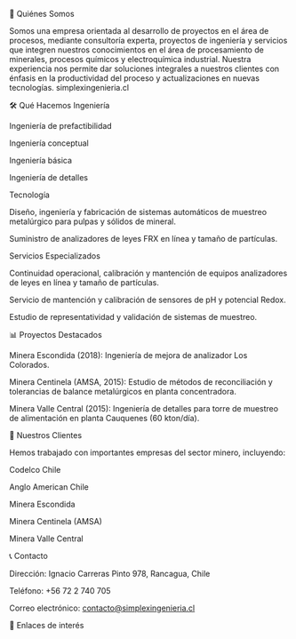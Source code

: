 📌 Quiénes Somos

Somos una empresa orientada al desarrollo de proyectos en el área de procesos, mediante consultoría experta, proyectos de ingeniería y servicios que integren nuestros conocimientos en el área de procesamiento de minerales, procesos químicos y electroquímica industrial. Nuestra experiencia nos permite dar soluciones integrales a nuestros clientes con énfasis en la productividad del proceso y actualizaciones en nuevas tecnologías. 
simplexingenieria.cl

🛠️ Qué Hacemos
Ingeniería

Ingeniería de prefactibilidad

Ingeniería conceptual

Ingeniería básica

Ingeniería de detalles

Tecnología

Diseño, ingeniería y fabricación de sistemas automáticos de muestreo metalúrgico para pulpas y sólidos de mineral.

Suministro de analizadores de leyes FRX en línea y tamaño de partículas.

Servicios Especializados

Continuidad operacional, calibración y mantención de equipos analizadores de leyes en línea y tamaño de partículas.

Servicio de mantención y calibración de sensores de pH y potencial Redox.

Estudio de representatividad y validación de sistemas de muestreo.

📊 Proyectos Destacados

Minera Escondida (2018): Ingeniería de mejora de analizador Los Colorados.

Minera Centinela (AMSA, 2015): Estudio de métodos de reconciliación y tolerancias de balance metalúrgicos en planta concentradora.

Minera Valle Central (2015): Ingeniería de detalles para torre de muestreo de alimentación en planta Cauquenes (60 kton/día).

🧩 Nuestros Clientes

Hemos trabajado con importantes empresas del sector minero, incluyendo:

Codelco Chile

Anglo American Chile

Minera Escondida

Minera Centinela (AMSA)

Minera Valle Central

📞 Contacto

Dirección: Ignacio Carreras Pinto 978, Rancagua, Chile

Teléfono: +56 72 2 740 705

Correo electrónico: contacto@simplexingenieria.cl

🔗 Enlaces de interés
